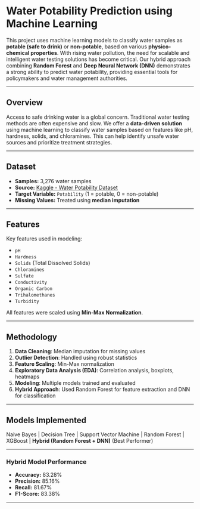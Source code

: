 #  Water Potability Prediction using Machine Learning

This project uses machine learning models to classify water samples as **potable (safe to drink)** or **non-potable**, based on various **physico-chemical properties**. With rising water pollution, the need for scalable and intelligent water testing solutions has become critical. Our hybrid approach combining **Random Forest** and **Deep Neural Network (DNN)** demonstrates a strong ability to predict water potability, providing essential tools for policymakers and water management authorities.

---

## Overview

Access to safe drinking water is a global concern. Traditional water testing methods are often expensive and slow. We offer a **data-driven solution** using machine learning to classify water samples based on features like pH, hardness, solids, and chloramines. This can help identify unsafe water sources and prioritize treatment strategies.

---

## Dataset

- **Samples:** 3,276 water samples
- **Source:** [Kaggle - Water Potability Dataset](https://www.kaggle.com/datasets/adityakadiwal/water-potability)
- **Target Variable:** `Potability` (1 = potable, 0 = non-potable)
- **Missing Values:** Treated using **median imputation**

---

## Features

Key features used in modeling:
- `pH`
- `Hardness`
- `Solids` (Total Dissolved Solids)
- `Chloramines`
- `Sulfate`
- `Conductivity`
- `Organic Carbon`
- `Trihalomethanes`
- `Turbidity`

All features were scaled using **Min-Max Normalization**.

---

## Methodology

1. **Data Cleaning**: Median imputation for missing values
2. **Outlier Detection**: Handled using robust statistics
3. **Feature Scaling**: Min-Max normalization
4. **Exploratory Data Analysis (EDA)**: Correlation analysis, boxplots, heatmaps
5. **Modeling**: Multiple models trained and evaluated
6. **Hybrid Approach**: Used Random Forest for feature extraction and DNN for classification

---

## Models Implemented

Naive Bayes | Decision Tree | Support Vector Machine | Random Forest | XGBoost | **Hybrid (Random Forest + DNN)** (Best Performer) 

---

### Hybrid Model Performance
- **Accuracy:** 83.28%
- **Precision:** 85.16%
- **Recall:** 81.67%
- **F1-Score:** 83.38%

---

